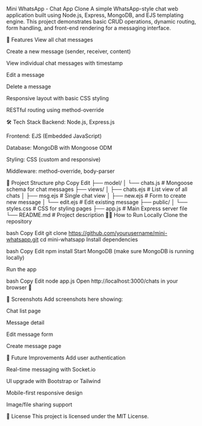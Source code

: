  Mini WhatsApp - Chat App Clone
A simple WhatsApp-style chat web application built using Node.js, Express, MongoDB, and EJS templating engine. This project demonstrates basic CRUD operations, dynamic routing, form handling, and front-end rendering for a messaging interface.

🚀 Features
View all chat messages

Create a new message (sender, receiver, content)

View individual chat messages with timestamp

Edit a message

Delete a message

Responsive layout with basic CSS styling

RESTful routing using method-override

🛠️ Tech Stack
Backend: Node.js, Express.js

Frontend: EJS (Embedded JavaScript)

Database: MongoDB with Mongoose ODM

Styling: CSS (custom and responsive)

Middleware: method-override, body-parser

📂 Project Structure
php
Copy
Edit
├── model/
│   └── chats.js           # Mongoose schema for chat messages
├── views/
│   ├── chats.ejs          # List view of all chats
│   ├── msg.ejs            # Single chat view
│   ├── new.ejs            # Form to create new message
│   └── edit.ejs           # Edit existing message
├── public/
│   └── styles.css         # CSS for styling pages
├── app.js                 # Main Express server file
└── README.md              # Project description
🧑‍💻 How to Run Locally
Clone the repository

bash
Copy
Edit
git clone https://github.com/yourusername/mini-whatsapp.git
cd mini-whatsapp
Install dependencies

bash
Copy
Edit
npm install
Start MongoDB (make sure MongoDB is running locally)

Run the app

bash
Copy
Edit
node app.js
Open http://localhost:3000/chats in your browser 🎉

📸 Screenshots
Add screenshots here showing:

Chat list page

Message detail

Edit message form

Create message page

📌 Future Improvements
Add user authentication

Real-time messaging with Socket.io

UI upgrade with Bootstrap or Tailwind

Mobile-first responsive design

Image/file sharing support

📃 License
This project is licensed under the MIT License.

